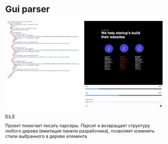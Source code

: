 # Gui parser

![preview](preview.png)

[try it](https://bogdanq.github.io/gui-parser)

Проект помогает писать парсеры. Парсит и возвращает структуру любого дерева (имитация панели разрабочика), позволяет изменять стили выбранного в дереве елемента
